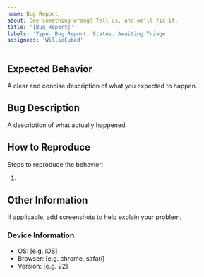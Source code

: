 ```yaml
---
name: Bug Report
about: See something wrong? Tell us, and we'll fix it.
title: '[Bug Report]'
labels: 'Type: Bug Report, Status: Awaiting Triage'
assignees: 'WillieCubed'
---
```


## Expected Behavior

A clear and concise description of what you expected to happen.

## Bug Description

A description of what actually happened.

## How to Reproduce

Steps to reproduce the behavior:

1.

## Other Information

If applicable, add screenshots to help explain your problem.

### Device Information

- OS: [e.g. iOS]
- Browser: [e.g. chrome, safari]
- Version: [e.g. 22]
